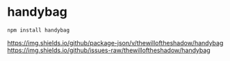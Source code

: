 # handybag
`npm install handybag`

https://img.shields.io/github/package-json/v/thewilloftheshadow/handybag
https://img.shields.io/github/issues-raw/thewilloftheshadow/handybag
